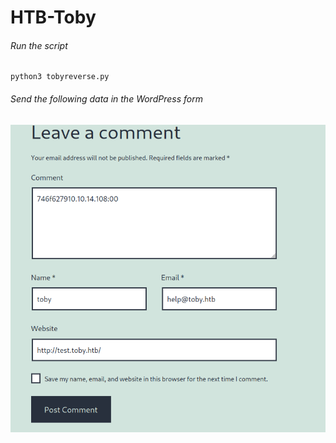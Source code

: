 # HTB-Toby

###### Run the script

```
python3 tobyreverse.py
```
###### Send the following data in the WordPress form

![Img1](https://raw.githubusercontent.com/darko-skc/HTB-Toby/main/img/toby1.png)

